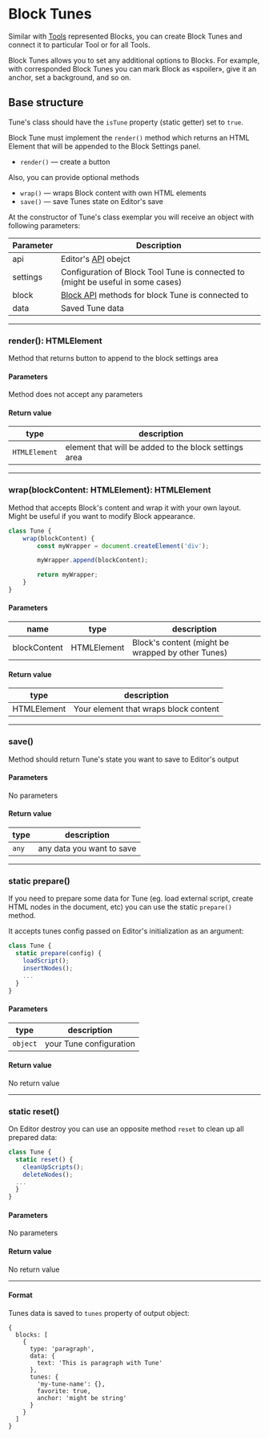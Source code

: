 # Block Tunes

Similar with [Tools](tools.md) represented Blocks, you can create Block Tunes and connect it to particular Tool or for all Tools.

Block Tunes allows you to set any additional options to Blocks. For example, with corresponded Block Tunes you can mark Block as «spoiler», give it an anchor, set a background, and so on.

## Base structure

Tune's class should have the `isTune` property (static getter) set to `true`.

Block Tune must implement the `render()` method which returns an HTML Element that will be appended to the Block Settings panel.

- `render()` — create a button

Also, you can provide optional methods

- `wrap()` — wraps Block content with own HTML elements
- `save()` — save Tunes state on Editor's save

At the constructor of Tune's class exemplar you will receive an object with following parameters:

| Parameter | Description |
| --------- | ----------- |
| api  | Editor's [API](api.md) obejct |
| settings | Configuration of Block Tool Tune is connected to (might be useful in some cases) |
| block | [Block API](api.md#block-api) methods for block Tune is connected to |
| data | Saved Tune data |

---

### render(): HTMLElement

Method that returns button to append to the block settings area

#### Parameters

Method does not accept any parameters

#### Return value

type | description |
-- | -- |
`HTMLElement` | element that will be added to the block settings area |

---

### wrap(blockContent: HTMLElement): HTMLElement

Method that accepts Block's content and wrap it with your own layout.
Might be useful if you want to modify Block appearance.

```javascript
class Tune {
    wrap(blockContent) {
        const myWrapper = document.createElement('div');

        myWrapper.append(blockContent);

        return myWrapper;
    }
}
```

#### Parameters

name | type | description |
-- |-- | -- |
blockContent | HTMLElement | Block's content (might be wrapped by other Tunes) |

#### Return value

| type | description |
| -- | -- |
| HTMLElement | Your element that wraps block content |

---

### save()

Method should return Tune's state you want to save to Editor's output

#### Parameters

No parameters

#### Return value

type | description |
-- | -- |
`any` | any data you want to save |

---

### static prepare()

If you need to prepare some data for Tune (eg. load external script, create HTML nodes in the document, etc) you can use the static `prepare()` method.

It accepts tunes config passed on Editor's initialization as an argument:


```javascript
class Tune {
  static prepare(config) {
    loadScript();
    insertNodes();
    ...
  }
}
```

#### Parameters

type | description |
-- | -- |
`object` | your Tune configuration |


#### Return value

No return value

---

### static reset()

On Editor destroy you can use an opposite method `reset` to clean up all prepared data:

```javascript
class Tune {
  static reset() {
    cleanUpScripts();
    deleteNodes();
  ...
  }
}
```

#### Parameters

No parameters

#### Return value

No return value

---

#### Format

Tunes data is saved to `tunes` property of output object:

```
{
  blocks: [
    {
      type: 'paragraph',
      data: {
        text: 'This is paragraph with Tune'
      },
      tunes: {
        'my-tune-name': {},
        favorite: true,
        anchor: 'might be string'
      }
    }
  ]
}
```
